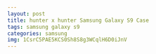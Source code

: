 ```yaml
---
layout: post
title: hunter x hunter Samsung Galaxy S9 Case
tags: samsung galaxy s9
categories: samsung
img: 1CsrC5PAE5KCS0Sh8S8g3WCqlH6D0iJnV
---
```

